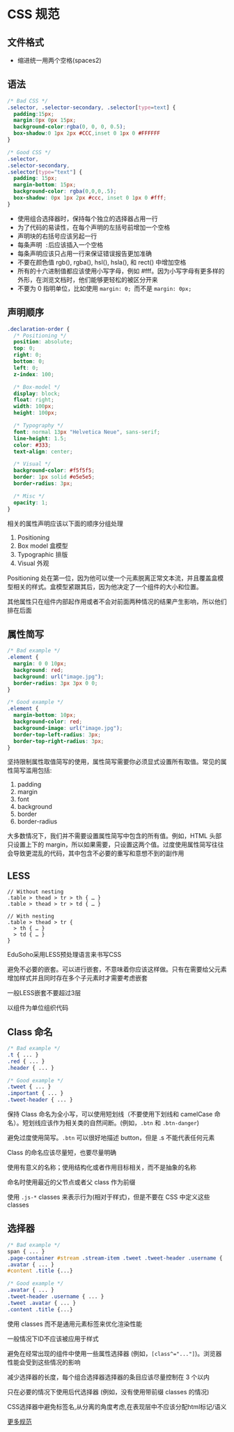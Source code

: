 CSS 规范
==================

## 文件格式
* 缩进统一用两个空格(spaces2)

## 语法
```css
/* Bad CSS */
.selector, .selector-secondary, .selector[type=text] {
  padding:15px;
  margin:0px 0px 15px;
  background-color:rgba(0, 0, 0, 0.5);
  box-shadow:0 1px 2px #CCC,inset 0 1px 0 #FFFFFF
}

/* Good CSS */
.selector,
.selector-secondary,
.selector[type="text"] {
  padding: 15px;
  margin-bottom: 15px;
  background-color: rgba(0,0,0,.5);
  box-shadow: 0px 1px 2px #ccc, inset 0 1px 0 #fff;
}
```
* 使用组合选择器时，保持每个独立的选择器占用一行
* 为了代码的易读性，在每个声明的左括号前增加一个空格
* 声明块的右括号应该另起一行
* 每条声明<code> :</code>后应该插入一个空格
* 每条声明应该只占用一行来保证错误报告更加准确
* 不要在颜色值 rgb(), rgba(), hsl(), hsla(), 和 rect() 中增加空格
* 所有的十六进制值都应该使用小写字母，例如 #fff。因为小写字母有更多样的外形，在浏览文档时，他们能够更轻松的被区分开来
* 不要为 0 指明单位，比如使用 <code>margin: 0; </code>而不是 <code>margin: 0px;</code>

## 声明顺序
```css
.declaration-order {
  /* Positioning */
  position: absolute;
  top: 0;
  right: 0;
  bottom: 0;
  left: 0;
  z-index: 100;

  /* Box-model */
  display: block;
  float: right;
  width: 100px;
  height: 100px;

  /* Typography */
  font: normal 13px "Helvetica Neue", sans-serif;
  line-height: 1.5;
  color: #333;
  text-align: center;

  /* Visual */
  background-color: #f5f5f5;
  border: 1px solid #e5e5e5;
  border-radius: 3px;

  /* Misc */
  opacity: 1;
}
```
相关的属性声明应该以下面的顺序分组处理  
1. Positioning  
2. Box model 盒模型  
3. Typographic 排版  
4. Visual 外观

Positioning 处在第一位，因为他可以使一个元素脱离正常文本流，并且覆盖盒模型相关的样式。盒模型紧跟其后，因为他决定了一个组件的大小和位置。

其他属性只在组件内部起作用或者不会对前面两种情况的结果产生影响，所以他们排在后面

## 属性简写

```css
/* Bad example */
.element {
  margin: 0 0 10px;
  background: red;
  background: url("image.jpg");
  border-radius: 3px 3px 0 0;
}

/* Good example */
.element {
  margin-bottom: 10px;
  background-color: red;
  background-image: url("image.jpg");
  border-top-left-radius: 3px;
  border-top-right-radius: 3px;
}
```

坚持限制属性取值简写的使用，属性简写需要你必须显式设置所有取值。常见的属性简写滥用包括:  

1. padding
2. margin
3. font
4. background
5. border
6. border-radius


大多数情况下，我们并不需要设置属性简写中包含的所有值。例如，HTML 头部只设置上下的 margin，所以如果需要，只设置这两个值。过度使用属性简写往往会导致更混乱的代码，其中包含不必要的重写和意想不到的副作用

## LESS

```less
// Without nesting
.table > thead > tr > th { … }
.table > thead > tr > td { … }

// With nesting
.table > thead > tr {
  > th { … }
  > td { … }
}
```
EduSoho采用LESS预处理语言来书写CSS

避免不必要的嵌套。可以进行嵌套，不意味着你应该这样做。只有在需要给父元素增加样式并且同时存在多个子元素时才需要考虑嵌套

一般LESS嵌套不要超过3层

以组件为单位组织代码

## Class 命名
```css
/* Bad example */
.t { ... }
.red { ... }
.header { ... }

/* Good example */
.tweet { ... }
.important { ... }
.tweet-header { ... }
```

保持 Class 命名为全小写，可以使用短划线（不要使用下划线和 camelCase 命名）。短划线应该作为相关类的自然间断。(例如，<code>.btn</code> 和 <code>.btn-danger</code>)

避免过度使用简写。<code>.btn</code> 可以很好地描述 button，但是 .s 不能代表任何元素

Class 的命名应该尽量短，也要尽量明确

使用有意义的名称；使用结构化或者作用目标相关，而不是抽象的名称

命名时使用最近的父节点或者父 class 作为前缀

使用 <code>.js-*</code> classes 来表示行为(相对于样式)，但是不要在 CSS 中定义这些 classes


## 选择器

```css
/* Bad example */
span { ... }
.page-container #stream .stream-item .tweet .tweet-header .username { ... }
.avatar { ... }
#content .title {...}

/* Good example */
.avatar { ... }
.tweet-header .username { ... }
.tweet .avatar { ... }
.content .title {...}
```

使用 classes 而不是通用元素标签来优化渲染性能

一般情况下ID不应该被应用于样式

避免在经常出现的组件中使用一些属性选择器 (例如，<code>[class^="..."]</code>)。浏览器性能会受到这些情况的影响

减少选择器的长度，每个组合选择器选择器的条目应该尽量控制在 3 个以内

只在必要的情况下使用后代选择器 (例如，没有使用带前缀 classes 的情况)

CSS选择器中避免标签名,从分离的角度考虑,在表现层中不应该分配html标记/语义

[更多规范](http://124.160.104.74:5000/)